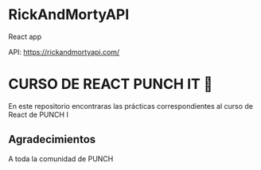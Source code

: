 # RickAndMortyAPI
React app 

API: https://rickandmortyapi.com/

# CURSO DE REACT PUNCH IT 🥊

En este repositorio encontraras las prácticas correspondientes al curso de React de PUNCH I

## Agradecimientos

A toda la comunidad de PUNCH
